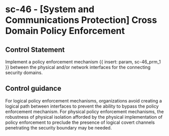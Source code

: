 # sc-46 - \[System and Communications Protection\] Cross Domain Policy Enforcement

## Control Statement

Implement a policy enforcement mechanism {{ insert: param, sc-46_prm_1 }} between the physical and/or network interfaces for the connecting security domains.

## Control guidance

For logical policy enforcement mechanisms, organizations avoid creating a logical path between interfaces to prevent the ability to bypass the policy enforcement mechanism. For physical policy enforcement mechanisms, the robustness of physical isolation afforded by the physical implementation of policy enforcement to preclude the presence of logical covert channels penetrating the security boundary may be needed.
